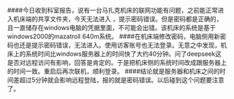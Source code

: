 ####今日收到科室报告，说有一台马扎克机床的联网功能有问题，之前能正常进入机床端的共享文件夹，今天无法进入 ，提示密码错误。但是密码都是正确的，且一直储存在windows电脑的凭据里面，不可能会出错。该机床的系统是基于windows2000的mazatroll 640m系统。
####在机床端修改密码，电脑侧用新密码也还是提示密码错误，无法进入。使用访客账号也无法登录。无意之中发现，机床上的系统时间比windows服务器上的时间快了大约40分钟。问了deepseek这是否对远程访问有影响，回答是肯定的。于是把机床侧的系统时间改成跟服务器上的时间一致。重启后再次联机，顺利登录。
####结论就是服务器和机床之间的时间差超过5分钟就会影响远程登陆，报的就是密码错误。以后碰到这个问题要注意了。